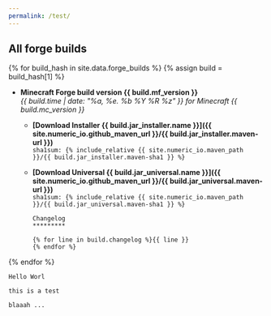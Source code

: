 ```yaml
---
permalink: /test/
---
```


## All forge builds

{% for build_hash in site.data.forge_builds %}
{% assign build = build_hash[1] %}

* **Minecraft Forge build version {{ build.mf_version }}**  
  *{{ build.time | date: "%a, %e. %b %Y %R %z" }} for Minecraft {{
    build.mc_version
  }}*
  - <b>[Download Installer {{ build.jar_installer.name }}]({{
    site.numeric_io.github_maven_url }}/{{ build.jar_installer.maven-url
    }})</b>  
    `sha1sum: {% include_relative {{ site.numeric_io.maven_path }}/{{ build.jar_installer.maven-sha1 }} %}`
  - <b>[Download Universal {{ build.jar_universal.name }}]({{
    site.numeric_io.github_maven_url }}/{{ build.jar_universal.maven-url
    }})</b>  
    `sha1sum: {% include_relative {{ site.numeric_io.maven_path }}/{{ build.jar_universal.maven-sha1 }} %}`

        Changelog
        *********
        
        {% for line in build.changelog %}{{ line }}
        {% endfor %}
{% endfor %}

```
Hello Worl

this is a test

blaaah ...
```
